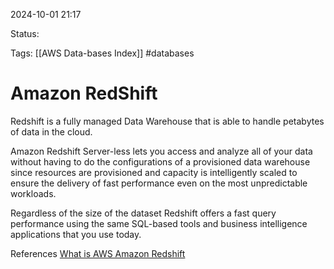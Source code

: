 2024-10-01 21:17

Status:

Tags:
[[AWS Data-bases Index]]
#databases
# Amazon RedShift

Redshift is a fully managed Data Warehouse that is able to handle petabytes of data in the cloud.

Amazon Redshift Server-less lets you access and analyze all of your data without having to do the configurations of a provisioned data warehouse since resources are provisioned and capacity is intelligently scaled to ensure the delivery of fast performance even on the most unpredictable workloads.

Regardless of the size of the dataset Redshift offers a fast query performance using the same SQL-based tools and business intelligence applications that you use today.

References 
[What is AWS Amazon Redshift]()